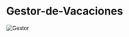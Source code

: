 # Gestor-de-Vacaciones
![Gestor](https://user-images.githubusercontent.com/73903002/142009798-837eb8c1-32ff-4778-bdbc-d742767f0fff.png)
